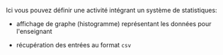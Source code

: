 Ici vous pouvez définir une activité intégrant un système de statistiques:

- affichage de graphe (histogramme) représentant les données pour l'enseignant

- récupération des entrées au format `csv`